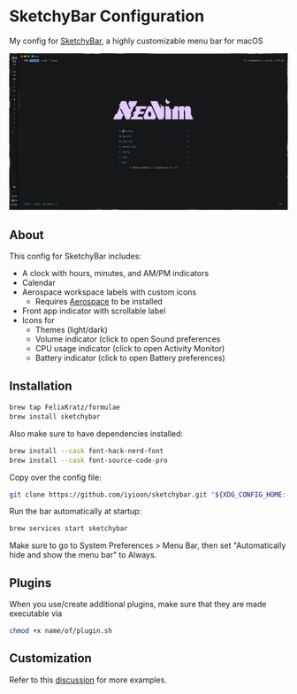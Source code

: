 # SketchyBar Configuration

My config for [SketchyBar](https://felixkratz.github.io/SketchyBar/setup), a highly customizable menu bar for macOS

![SketchyBar Screenshot](./thumnail.png)

## About

This config for SketchyBar includes:

- A clock with hours, minutes, and AM/PM indicators
- Calendar
- Aerospace workspace labels with custom icons
    - Requires [Aerospace](https://github.com/iyioon/aerospace) to be installed
- Front app indicator with scrollable label
- Icons for
    - Themes (light/dark)
    - Volume indicator (click to open Sound preferences
    - CPU usage indicator (click to open Activity Monitor)
    - Battery indicator (click to open Battery preferences)

## Installation

```bash
brew tap FelixKratz/formulae
brew install sketchybar
```

Also make sure to have dependencies installed:

```bash
brew install --cask font-hack-nerd-font
brew install --cask font-source-code-pro
```

Copy over the config file:

```bash
git clone https://github.com/iyioon/sketchybar.git "${XDG_CONFIG_HOME:-$HOME/.config}"/sketchybar
```

Run the bar automatically at startup:

```bash
brew services start sketchybar
```

Make sure to go to System Preferences > Menu Bar, then set "Automatically hide and show the menu bar" to Always.

## Plugins

When you use/create additional plugins, make sure that they are made executable via

```bash
chmod +x name/of/plugin.sh
```

## Customization

Refer to this [discussion](https://github.com/FelixKratz/SketchyBar/discussions/47?sort=top) for more examples.
